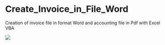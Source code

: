 # Create_Invoice_in_File_Word
Creation of invoice file in format Word and accounting file in Pdf with Excel VBA

[![](https://i.ytimg.com/vi/1wNy-Dvw1SQ/hqdefault.jpg?sqp=-oaymwEZCPYBEIoBSFXyq4qpAwsIARUAAIhCGAFwAQ==&rs=AOn4CLCRujo_412_2WJozBvc92HI1qc57Q)](https://www.youtube.com/watch?v=BXxhM01Q9Zw)
